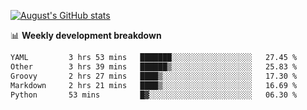 
[![August's GitHub stats](https://github-readme-stats.vercel.app/api?username=zou-weidong&show_icons=true&theme=radical)](https://github.com/zou-weidong)


📊 **Weekly development breakdown**
<!--START_SECTION:waka-->

```txt
YAML         3 hrs 53 mins   ███████░░░░░░░░░░░░░░░░░░   27.45 %
Other        3 hrs 39 mins   ██████▒░░░░░░░░░░░░░░░░░░   25.83 %
Groovy       2 hrs 27 mins   ████▒░░░░░░░░░░░░░░░░░░░░   17.30 %
Markdown     2 hrs 21 mins   ████▒░░░░░░░░░░░░░░░░░░░░   16.69 %
Python       53 mins         █▓░░░░░░░░░░░░░░░░░░░░░░░   06.30 %
```

<!--END_SECTION:waka-->
